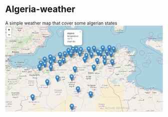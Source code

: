 # Algeria-weather
A simple weather map that cover some algerian states
![App Screenshot](https://github.com/amine-ziad-ounnoughene/Algeria-weather/blob/a0b2a8b34547b23a130eaff14f944e637201b2b4/map.png)
